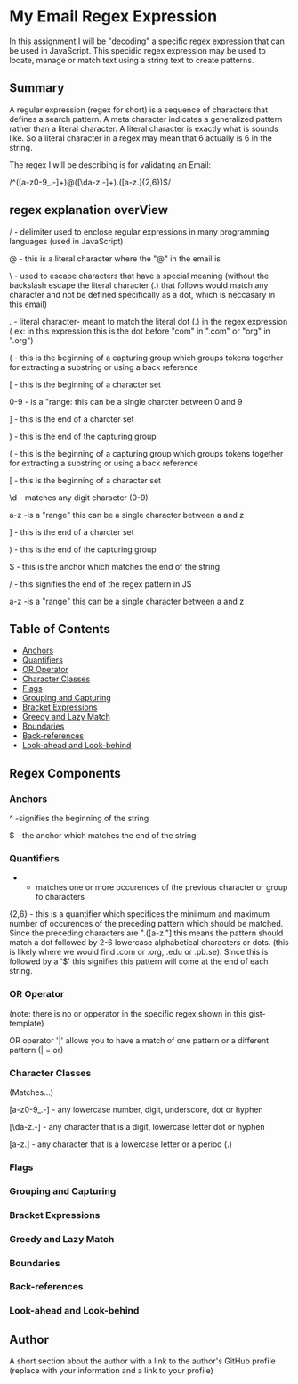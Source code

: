 # My Email Regex Expression
 
In this assignment I will be "decoding" a specific regex expression that can be used in JavaScript. This specidic regex expression may be used to locate, manage or match text using a string text to create patterns.

## Summary

A regular expression (regex for short) is a sequence of characters that defines a search pattern.
A meta character indicates a generalized pattern rather than a literal character.
A literal character is exactly what is sounds like. So a literal character in a regex may mean that 6 actually is 6 in the string.


The regex I will be describing is for validating an Email:

/^([a-z0-9_\.-]+)@([\da-z\.-]+)\.([a-z\.]{2,6})$/

## regex explanation overView

/ - delimiter used to enclose regular expressions in many programming languages (used in JavaScript)

@  - this is a literal character where the "@" in the email is

\ - used to escape characters that have a special meaning  (without the backslash escape the literal character (.) that follows would match any character and not be defined specifically as a dot, which is neccasary in this email)

. - literal character- meant to match the literal dot (.) in the regex expression ( ex: in this expression this is the dot before "com" in ".com" or "org" in ".org")

(   - this is the beginning of a capturing group which groups tokens together for extracting a substring or using a back reference

[ - this is the beginning of a character set

0-9 - is a  "range: this can be a single charcter between 0 and 9

]  - this is the end of a charcter set

) - this is the end of the capturing group

(  - this is the beginning of a capturing group which groups tokens together for extracting a substring or using a back reference

[ - this is the beginning of a character set

\d - matches any digit character (0-9)

a-z -is a "range" this can be a single character between a and z

]  - this is the end of a charcter set

) - this is the end of the capturing group

$ - this is the anchor which matches the end of the string
 
 / - this signifies the end of the regex pattern in JS


a-z -is a "range" this can be a single character between a and z
## Table of Contents

- [Anchors](#anchors)
- [Quantifiers](#quantifiers)
- [OR Operator](#or-operator)
- [Character Classes](#character-classes)
- [Flags](#flags)
- [Grouping and Capturing](#grouping-and-capturing)
- [Bracket Expressions](#bracket-expressions)
- [Greedy and Lazy Match](#greedy-and-lazy-match)
- [Boundaries](#boundaries)
- [Back-references](#back-references)
- [Look-ahead and Look-behind](#look-ahead-and-look-behind)

## Regex Components

### Anchors

^  -signifies the beginning of the string

$ - the anchor which matches the end of the string

### Quantifiers

+ - matches one or more occurences of the previous character or group fo characters

{2,6} - this is a quantifier which specifices the miniimum and maximum number of occurences of the preceding pattern which should be matched. Since the preceding characters are "\.([a-z\."] this means the pattern should match a dot followed by 2-6 lowercase alphabetical characters or dots. (this is likely where we would find .com or .org, .edu or .pb.se). Since this is followed by a '$' this signifies this pattern will come at the end of each string.

### OR Operator

(note: there is no or opperator in the specific regex shown in this gist-template)

 OR operator '|' allows you to have a match of one pattern or a different pattern (| = or)

### Character Classes

(Matches...)

[a-z0-9_\.-] -  any lowercase number, digit, underscore, dot or hyphen

[\da-z\.-] - any character that is a digit, lowercase letter dot or hyphen

[a-z\.] - any character that is a lowercase letter or a period (.)

### Flags

### Grouping and Capturing

### Bracket Expressions

### Greedy and Lazy Match

### Boundaries

### Back-references

### Look-ahead and Look-behind

## Author

A short section about the author with a link to the author's GitHub profile (replace with your information and a link to your profile)
